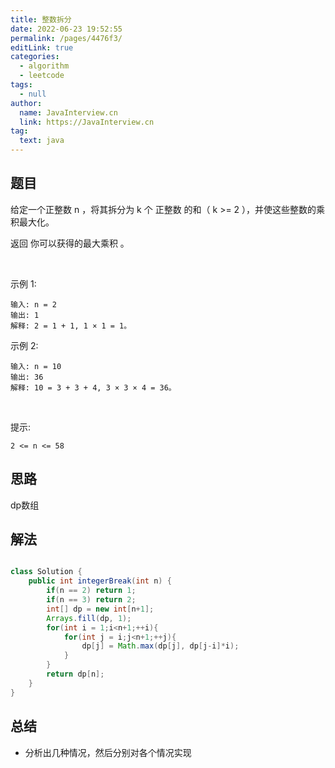 ```yaml
---
title: 整数拆分
date: 2022-06-23 19:52:55
permalink: /pages/4476f3/
editLink: true
categories: 
  - algorithm
  - leetcode
tags: 
  - null
author: 
  name: JavaInterview.cn
  link: https://JavaInterview.cn
tag: 
  text: java
---
```


## 题目

给定一个正整数 n ，将其拆分为 k 个 正整数 的和（ k >= 2 ），并使这些整数的乘积最大化。

返回 你可以获得的最大乘积 。

 

示例 1:

    输入: n = 2
    输出: 1
    解释: 2 = 1 + 1, 1 × 1 = 1。
示例 2:

    输入: n = 10
    输出: 36
    解释: 10 = 3 + 3 + 4, 3 × 3 × 4 = 36。
 

提示:

    2 <= n <= 58



## 思路

dp数组

## 解法
```java

class Solution {
    public int integerBreak(int n) {
        if(n == 2) return 1;
        if(n == 3) return 2;
        int[] dp = new int[n+1];
        Arrays.fill(dp, 1);
        for(int i = 1;i<n+1;++i){
            for(int j = i;j<n+1;++j){
                dp[j] = Math.max(dp[j], dp[j-i]*i);
            }
        }
        return dp[n];
    }
}
```

## 总结

- 分析出几种情况，然后分别对各个情况实现 
